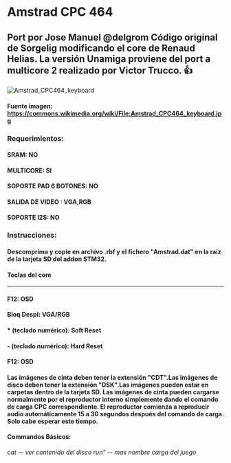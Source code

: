 # Amstrad CPC 464
## Port por Jose Manuel @delgrom Código original de Sorgelig modificando el core de Renaud Helias. La versión Unamiga proviene del port a multicore 2 realizado por Victor Trucco. :+1:

![Amstrad_CPC464_keyboard](https://user-images.githubusercontent.com/31018768/70374573-49f37400-18f4-11ea-9aac-15d1f3aee8b6.jpg)
#### Fuente imagen: https://commons.wikimedia.org/wiki/File:Amstrad_CPC464_keyboard.jpg

### Requerimientos: 

#### SRAM: NO

#### MULTICORE: SI

#### SOPORTE PAD 6 BOTONES: NO

#### SALIDA DE VIDEO : VGA,RGB

#### SOPORTE I2S: NO

### Instrucciones:

#### Descomprima y copie en archivo .rbf y el fichero "Amstrad.dat" en la raíz de la tarjeta SD del addon STM32.

#### Teclas del core
--------------------------------------
#### F12: OSD

#### Bloq Despl: VGA/RGB

#### * (teclado numérico): Soft Reset

#### - (teclado numérico): Hard Reset

#### F12: OSD


#### Las imágenes de cinta deben tener la extensión "CDT".Las imágenes de disco deben tener la extensión "DSK".Las imágenes pueden estar en carpetas dentro de la tarjeta SD. Las imágenes de cinta pueden cargarse normalmente por el reproductor interno simplemente dando el comando de carga CPC correspondiente. El reproductor comienza a reproducir audio automáticamente 15 a 30 segundos después del comando de carga. Solo cabe esperar este tiempo.

#### Commandos Básicos:

**cat -- ver contenido del disco*
run" -- mas nombre carga del juego* 